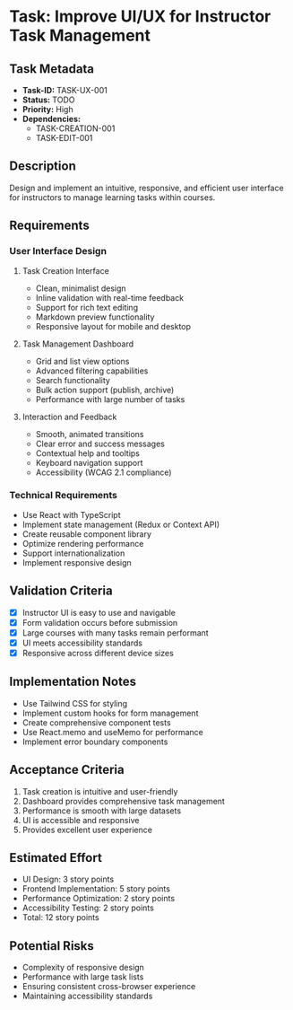 # Task: Improve UI/UX for Instructor Task Management

## Task Metadata
- **Task-ID:** TASK-UX-001
- **Status:** TODO
- **Priority:** High
- **Dependencies:** 
  - TASK-CREATION-001
  - TASK-EDIT-001

## Description
Design and implement an intuitive, responsive, and efficient user interface for instructors to manage learning tasks within courses.

## Requirements

### User Interface Design
1. Task Creation Interface
   - Clean, minimalist design
   - Inline validation with real-time feedback
   - Support for rich text editing
   - Markdown preview functionality
   - Responsive layout for mobile and desktop

2. Task Management Dashboard
   - Grid and list view options
   - Advanced filtering capabilities
   - Search functionality
   - Bulk action support (publish, archive)
   - Performance with large number of tasks

3. Interaction and Feedback
   - Smooth, animated transitions
   - Clear error and success messages
   - Contextual help and tooltips
   - Keyboard navigation support
   - Accessibility (WCAG 2.1 compliance)

### Technical Requirements
- Use React with TypeScript
- Implement state management (Redux or Context API)
- Create reusable component library
- Optimize rendering performance
- Support internationalization
- Implement responsive design

## Validation Criteria
- [x] Instructor UI is easy to use and navigable
- [x] Form validation occurs before submission
- [x] Large courses with many tasks remain performant
- [x] UI meets accessibility standards
- [x] Responsive across different device sizes

## Implementation Notes
- Use Tailwind CSS for styling
- Implement custom hooks for form management
- Create comprehensive component tests
- Use React.memo and useMemo for performance
- Implement error boundary components

## Acceptance Criteria
1. Task creation is intuitive and user-friendly
2. Dashboard provides comprehensive task management
3. Performance is smooth with large datasets
4. UI is accessible and responsive
5. Provides excellent user experience

## Estimated Effort
- UI Design: 3 story points
- Frontend Implementation: 5 story points
- Performance Optimization: 2 story points
- Accessibility Testing: 2 story points
- Total: 12 story points

## Potential Risks
- Complexity of responsive design
- Performance with large task lists
- Ensuring consistent cross-browser experience
- Maintaining accessibility standards
